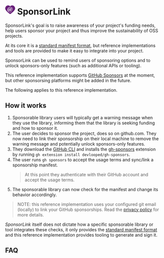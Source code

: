 # ![](https://github.com/devlooped/SponsorLink/raw/main/assets/img/sponsorlink-32.png) SponsorLink 

SponsorLink's goal is to raise awareness of your project's funding needs, 
help users sponsor your project and thus improve the sustainability of OSS 
projects.

At its core it is a [standard manifest format](spec.md), but reference implementations 
and tools are provided to make it easy to integrate into your project.

SponsorLink can be used to remind users of sponsoring options and to unlock 
sponsors-only features (such as additional APIs or tooling).

This reference implementation supports [GitHub Sponsors](https://github.com/sponsors) 
at the moment, but other sponsorsing platforms might be added in the future.

The following applies to this reference implementation.

## How it works

1. Sponsorable library users will typically get a warning message when they 
   use the library, informing them that the library is seeking funding and 
   how to sponsor it.
2. The user decides to sponsor the project, does so on github.com. They now 
   need to link their sponsorship on their local machine to remove the warning 
   message and potentially unlock sponsors-only features.
3. They download the [GitHub CLI](https://cli.github.com/) and installs the 
   [gh-sponsors](https://github.com/devlooped/gh-sponsors) extension by running 
   `gh extension install devlooped/gh-sponsors`.
4. The user runs `gh sponsors` to accept the usage terms and sync/link a 
   sponsorship manifest.
   > At this point they authenticate with their GitHub account and accept 
   > the usage terms.
5. The sponsorable library can now check for the manifest and change its 
   behavior accordingly.

> NOTE: this reference implementation uses your configured git email (locally) 
> to link your GitHub sponsorships. Read the [privacy policy](https://github.com/devlooped/SponsorLink/blob/main/privacy.md) 
> for more details.

*SponsorLink* itself does not dictate how a specific sponsorable library
or tool integrates these checks, it only provides the [standard manifest format](spec.md) 
and this reference implementation provides tooling to generate and sign it.

## FAQ
<!-- include faq.md#content -->